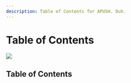 ```yaml
---
description: Table of Contents for APUSH. Duh.
---
```


# Table of Contents

![](https://og-cards.vercel.app/AP%20United%20States%20History.png?theme=light&md=1&fontSize=225px)

## Table of Contents

